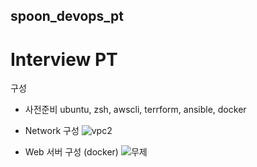 ## spoon_devops_pt
# Interview PT
구성 
- 사전준비
ubuntu, zsh, awscli, terrform, ansible, docker 

- Network 구성 
![vpc2](https://user-images.githubusercontent.com/43293666/104270330-9c319c00-54db-11eb-9947-a8ee309fdf8e.png)


- Web 서버 구성 (docker)
![무제](https://user-images.githubusercontent.com/43293666/103907217-5627b180-5144-11eb-9c35-57686eef532a.png)

